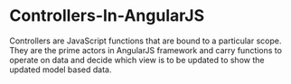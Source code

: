 # Controllers-In-AngularJS
Controllers are JavaScript functions that are bound to a particular scope.  They are the prime actors in AngularJS framework and carry functions to operate  on data and decide which view is to be updated to show the updated model based data.
